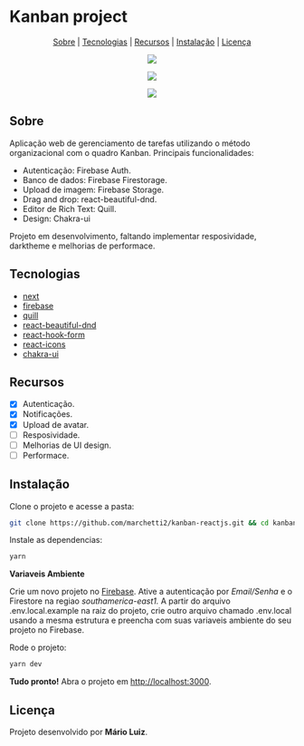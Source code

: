 # Kanban project

<p align="center">
 <a href="#about">Sobre</a> | <a href="#technologies">Tecnologias</a> | <a href="#features">Recursos</a> | <a href="#started">Instalação</a> | <a href="#license">Licença</a>
</p>

<p align="center"><img src="https://i.ibb.co/VSbZ2s8/1.gif"></p>
<p align="center"><img src="https://i.ibb.co/4dJH78N/Nov-19-2021-00-11-15.gif"></p>
<p align="center"><img src="https://i.ibb.co/xMBPw4K/Nov-19-2021-00-09-34.gif"></p>

<h2 id="about">Sobre</h2>

Aplicação web de gerenciamento de tarefas utilizando o método organizacional com o quadro Kanban. Principais funcionalidades:

- Autenticação: Firebase Auth.
- Banco de dados: Firebase Firestorage.
- Upload de imagem: Firebase Storage.
- Drag and drop: react-beautiful-dnd.
- Editor de Rich Text: Quill.
- Design: Chakra-ui

Projeto em desenvolvimento, faltando implementar resposividade, darktheme e melhorias de performace.

 <h2 id="technologies">Tecnologias</h2>

- [next](https://nextjs.org)
- [firebase](https://firebase.google.com/)
- [quill](https://quilljs.com/)
- [react-beautiful-dnd](https://github.com/atlassian/react-beautiful-dnd)
- [react-hook-form](https://react-hook-form.com/)
- [react-icons](https://react-icons.github.io/react-icons/)
- [chakra-ui](https://chakra-ui.com/)

<h2 id="features">Recursos</h2>

- [x] Autenticação.
- [x] Notificações.
- [x] Upload de avatar.
- [ ] Resposividade.
- [ ] Melhorias de UI design.
- [ ] Performace.

<h2 id="started">Instalação</h2>

Clone o projeto e acesse a pasta:

```bash
git clone https://github.com/marchetti2/kanban-reactjs.git && cd kanban-reactjs
```

Instale as dependencias:

```bash
yarn
```

**Variaveis Ambiente**

Crie um novo projeto no [Firebase](https://firebase.google.com/). Ative a autenticação por _Email/Senha_ e o Firestore na regiao _southamerica-east1._
A partir do arquivo .env.local.example na raiz do projeto, crie outro arquivo chamado .env.local usando a mesma estrutura e preencha com suas variaveis ambiente do seu projeto no Firebase.

Rode o projeto:

```bash
yarn dev
```

**Tudo pronto!** Abra o projeto em [http://localhost:3000](http://localhost:3000).

<h2 id="license">Licença</h2>

Projeto desenvolvido por **Mário Luiz**.
